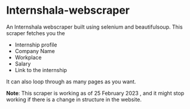 # Internshala-webscraper
An Internshala webscraper built using selenium and beautifulsoup.
This scraper fetches you the
- Internship profile
- Company Name
- Workplace
- Salary
- Link to the internship

It can also loop through as many pages as you want.

**Note**: This scraper is working as of 25 February 2023 , and it might stop working if there is a change in structure in the website.
